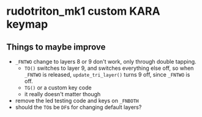 # rudotriton_mk1 custom KARA keymap

## Things to maybe improve

- `_FNTWO` change to layers 8 or 9 don't work, only through double tapping.
  - `TO()` switches to layer 9, and switches everything else off, so when `_FNTWO` is released, `update_tri_layer()` turns 9 off, since `_FNTWO` is off.
  - `TG()` or a custom key code
  - it really doesn't matter though
- remove the led testing code and keys on `_FNBOTH`
- should the `TO`s be `DF`s for changing default layers?
